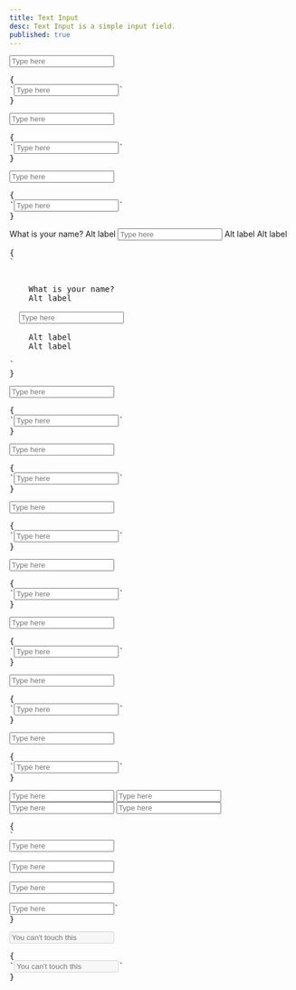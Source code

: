 ```yaml
---
title: Text Input
desc: Text Input is a simple input field.
published: true
---
```


<script>
  import Component from "@components/Component.svelte"
  import ClassTable from "@components/ClassTable.svelte"
  import { prefix } from '$lib/stores';
  import { replace } from '$lib/actions';
</script>

<ClassTable
data="{[
  { type:'component', class: 'form-control', desc: 'Container element' },
  { type:'component', class: 'label', desc: 'For helper text' },
  { type:'component', class: 'input', desc: 'For <input> element' },
  { type:'modifier', class: 'input-bordered', desc: 'Adds border to input' },
  { type:'modifier', class: 'input-ghost', desc: 'Adds ghost style to checkbox' },
  { type:'modifier', class: 'input-primary', desc: 'Adds `primary` color to input' },
  { type:'modifier', class: 'input-secondary', desc: 'Adds `secondary` color to input' },
  { type:'modifier', class: 'input-accent', desc: 'Adds `accent` color to input' },
  { type:'modifier', class: 'input-info', desc: 'Adds `info` color to input' },
  { type:'modifier', class: 'input-success', desc: 'Adds `success` color to input' },
  { type:'modifier', class: 'input-warning', desc: 'Adds `warning` color to input' },
  { type:'modifier', class: 'input-error', desc: 'Adds `error` color to input' },
  { type:'responsive', class: 'input-lg', desc: 'Large size for input' },
  { type:'responsive', class: 'input-md', desc: 'Medium (default) size for input' },
  { type:'responsive', class: 'input-sm', desc: 'Small size for input' },
  { type:'responsive', class: 'input-xs', desc: 'Extra small size for input' },
]}"
/>

<Component title="Text input">
<input type="text" placeholder="Type here" class="input w-full max-w-xs">
<pre slot="html" use:replace={{ to: $prefix }}>{
`<input type="text" placeholder="Type here" class="$$input w-full max-w-xs">`
}</pre>
</Component>

<Component title="Text input with border">
<input type="text" placeholder="Type here" class="input input-bordered w-full max-w-xs">
<pre slot="html" use:replace={{ to: $prefix }}>{
`<input type="text" placeholder="Type here" class="$$input $$input-bordered w-full max-w-xs">`
}</pre>
</Component>

<Component title="Ghost (no background)">
<input type="text" placeholder="Type here" class="input input-ghost w-full max-w-xs">
<pre slot="html" use:replace={{ to: $prefix }}>{
`<input type="text" placeholder="Type here" class="$$input $$input-ghost w-full max-w-xs">`
}</pre>
</Component>

<Component title="With form-control and labels">
<div class="form-control w-full max-w-xs">
  <label class="label">
    <span class="label-text">What is your name?</span>
    <span class="label-text-alt">Alt label</span>
  </label>
  <input type="text" placeholder="Type here" class="input input-bordered w-full max-w-xs">
  <label class="label">
    <span class="label-text-alt">Alt label</span>
    <span class="label-text-alt">Alt label</span>
  </label>
</div>
<pre slot="html" use:replace={{ to: $prefix }}>{
`<div class="$$form-control w-full max-w-xs">
  <label class="$$label">
    <span class="$$label-text">What is your name?</span>
    <span class="$$label-text-alt">Alt label</span>
  </label>
  <input type="text" placeholder="Type here" class="$$input $$input-bordered w-full max-w-xs">
  <label class="$$label">
    <span class="$$label-text-alt">Alt label</span>
    <span class="$$label-text-alt">Alt label</span>
  </label>
</div>`
}</pre>
</Component>

<Component title="Primary color">
<input type="text" placeholder="Type here" class="input input-bordered input-primary w-full max-w-xs">
<pre slot="html" use:replace={{ to: $prefix }}>{
`<input type="text" placeholder="Type here" class="$$input $$input-bordered $$input-primary w-full max-w-xs">`
}</pre>
</Component>

<Component title="Secondary color">
<input type="text" placeholder="Type here" class="input input-bordered input-secondary w-full max-w-xs">
<pre slot="html" use:replace={{ to: $prefix }}>{
`<input type="text" placeholder="Type here" class="$$input $$input-bordered $$input-secondary w-full max-w-xs">`
}</pre>
</Component>

<Component title="Accent color">
<input type="text" placeholder="Type here" class="input input-bordered input-accent w-full max-w-xs">
<pre slot="html" use:replace={{ to: $prefix }}>{
`<input type="text" placeholder="Type here" class="$$input $$input-bordered $$input-accent w-full max-w-xs">`
}</pre>
</Component>

<Component title="Info color">
<input type="text" placeholder="Type here" class="input input-bordered input-info w-full max-w-xs">
<pre slot="html" use:replace={{ to: $prefix }}>{
`<input type="text" placeholder="Type here" class="$$input $$input-bordered $$input-info w-full max-w-xs">`
}</pre>
</Component>

<Component title="Success color">
<input type="text" placeholder="Type here" class="input input-bordered input-success w-full max-w-xs">
<pre slot="html" use:replace={{ to: $prefix }}>{
`<input type="text" placeholder="Type here" class="$$input $$input-bordered $$input-success w-full max-w-xs">`
}</pre>
</Component>

<Component title="Warning color">
<input type="text" placeholder="Type here" class="input input-bordered input-warning w-full max-w-xs">
<pre slot="html" use:replace={{ to: $prefix }}>{
`<input type="text" placeholder="Type here" class="$$input $$input-bordered $$input-warning w-full max-w-xs">`
}</pre>
</Component>

<Component title="Error color">
<input type="text" placeholder="Type here" class="input input-bordered input-error w-full max-w-xs">
<pre slot="html" use:replace={{ to: $prefix }}>{
`<input type="text" placeholder="Type here" class="$$input $$input-bordered $$input-error w-full max-w-xs">`
}</pre>
</Component>

<Component title="Sizes">
<div class="flex flex-col gap-4 w-full items-center">
  <input type="text" placeholder="Type here" class="input input-bordered input-xs w-full max-w-xs">
  <input type="text" placeholder="Type here" class="input input-bordered input-sm w-full max-w-xs">
  <input type="text" placeholder="Type here" class="input input-bordered input-md w-full max-w-xs">
  <input type="text" placeholder="Type here" class="input input-bordered input-lg w-full max-w-xs">
</div>
<pre slot="html" use:replace={{ to: $prefix }}>{
`<!-- lg -->
<input type="text" placeholder="Type here" class="$$input $$input-bordered $$input-xs w-full max-w-xs">
<!-- md -->
<input type="text" placeholder="Type here" class="$$input $$input-bordered $$input-sm w-full max-w-xs">
<!-- sm -->
<input type="text" placeholder="Type here" class="$$input $$input-bordered $$input-md w-full max-w-xs">
<!-- xs -->
<input type="text" placeholder="Type here" class="$$input $$input-bordered $$input-lg w-full max-w-xs">`
}</pre>
</Component>

<Component title="Disabled">
<input type="text" placeholder="You can't touch this" class="input input-bordered w-full max-w-xs" disabled>
<pre slot="html" use:replace={{ to: $prefix }}>{
`<input type="text" placeholder="You can't touch this" class="$$input $$input-bordered w-full max-w-xs" disabled>`
}</pre>
</Component>

